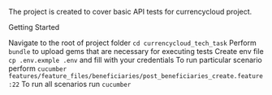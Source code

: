 The project is created to cover basic API tests for currencycloud project.

Getting Started

Navigate to the root of project folder `cd currencycloud_tech_task`
Perform `bundle` to upload gems that are necessary for executing tests
Create env file `cp .env.exmple .env` and fill with your credentials
To run particular scenario perform `cucumber features/feature_files/beneficiaries/post_beneficiaries_create.feature:22`
To run all scenarios run `cucumber`

